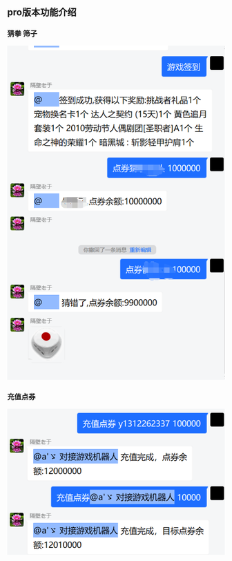 ## pro版本功能介绍


### 猜拳 筛子
<img src="../../zh-cn/bot/img/群管2.png">

### 充值点券
<img src="../../zh-cn/bot/img/点券充值.png">
